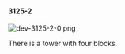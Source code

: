 #### 3125-2
![dev-3125-2-0.png](https://github.com/lil-lab/nlvr/raw/master/nlvr/dev/images/2/dev-3125-2-0.png "dev-3125-2-0.png")

There is a tower with four blocks.